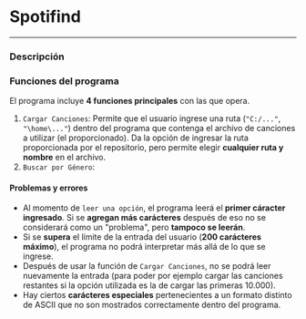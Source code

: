 # **Spotifind**
---
### Descripción

### Funciones del programa
El programa incluye **4 funciones principales** con las que opera.
1. `Cargar Canciones`: Permite que el usuario ingrese una ruta (``"C:/..."``, ``"\home\..."``) dentro del programa que contenga el archivo de canciones a utilizar (el proporcionado). Da la opción de ingresar la ruta proporcionada por el repositorio, pero permite elegir **cualquier ruta y nombre** en el archivo.
2. `Buscar por Género`:

#### Problemas y errores

- Al momento de `leer una opción`, el programa leerá el **primer cáracter ingresado**. Si se **agregan más carácteres** después de eso no se considerará como un "problema", pero **tampoco se leerán**.
- Si se **supera** el límite de la entrada del usuario (**200 carácteres máximo**), el programa no podrá interpretar más allá de lo que se ingrese.
- Después de usar la función de `Cargar Canciones`, no se podrá leer nuevamente la entrada (para poder por ejemplo cargar las canciones restantes si la opción utilizada es la de cargar las primeras 10.000).
- Hay ciertos **carácteres especiales** pertenecientes a un formato distinto de ASCII que no son mostrados correctamente dentro del programa.